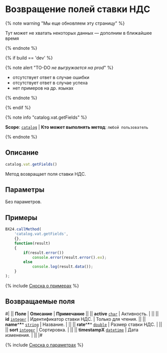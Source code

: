 # Возвращение полей ставки НДС

{% note warning "Мы еще обновляем эту страницу" %}

Тут может не хватать некоторых данных — дополним в ближайшее время

{% endnote %}

{% if build == 'dev' %}

{% note alert "TO-DO _не выгружается на prod_" %}

- отсутствует ответ в случае ошибки
- отсутствует ответ в случае успеха
- нет примеров на др. языках
  
{% endnote %}

{% endif %}

{% note info "catalog.vat.getFields" %}

**Scope**: [`catalog`](../../scopes/permissions.md) | **Кто может выполнять метод**: `любой пользователь`

{% endnote %}

## Описание

```js
catalog.vat.getFields()
```

Метод возвращает поля ставки НДС.

## Параметры

Без параметров.

## Примеры

```js
BX24.callMethod(
    'catalog.vat.getFields',
    {},
    function(result)
    {
        if(result.error())
            console.error(result.error().ex);
        else
            console.log(result.data());
    }
);
```

{% include [Сноска о примерах](../../../_includes/examples.md) %}

## Возвращаемые поля

#|
|| **Поле** | **Описание** | **Примечание** ||
|| **active** 
[`char`](../../data-types.md) | Активность. | ||
|| **id** 
[`integer`](../../data-types.md) | Идентификатор ставки НДС. | Только для чтения. ||
|| **name^*^** 
[`string`](../../data-types.md) | Название. |  ||
|| **rate^*^** 
[`double`](../../data-types.md) | Размер ставки НДС. |  ||
|| **sort**
[`integer`](../../data-types.md) | Сортировка.  | ||
|| **timestampX**
[`datetime`](../../data-types.md) | Дата изменения.  | ||
|#

{% include [Сноска о параметрах](../../../_includes/required.md) %}
